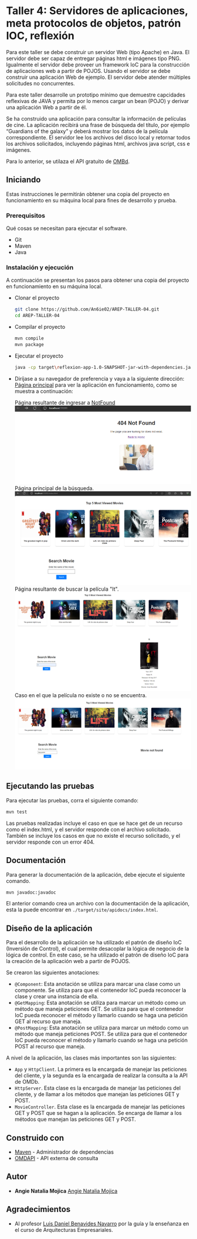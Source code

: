 # Taller 4: Servidores de aplicaciones, meta protocolos de objetos, patrón IOC, reflexión

Para este taller se debe construir un servidor Web (tipo Apache) en Java. El servidor debe ser capaz de entregar páginas html e imágenes tipo PNG. Igualmente el servidor debe proveer un framework IoC para la construcción de aplicaciones web a partir de POJOS. Usando el servidor se debe construir una aplicación Web de ejemplo. El servidor debe atender múltiples solicitudes no concurrentes.

Para este taller desarrolle un prototipo mínimo que demuestre capcidades reflexivas de JAVA y permita por lo menos cargar un bean (POJO) y derivar una aplicación Web a partir de él. 

Se ha construido una aplicación para consultar la información de películas de cine. La aplicación recibirá una frase de búsqueda del título, por ejemplo “Guardians of the galaxy” y deberá mostrar los datos de la película correspondiente. El servidor lee los archivos del disco local y retornar todos los archivos solicitados, incluyendo páginas html, archivos java script, css e imágenes.

Para lo anterior, se utilaza el API gratuito de [OMBd](https://www.omdbapi.com/).

## Iniciando

Estas instrucciones le permitirán obtener una copia del proyecto en funcionamiento en su máquina local para fines de desarrollo y prueba.

### Prerequisitos

Qué cosas se necesitan para ejecutar el software.

* Git
* Maven
* Java

### Instalación	y ejecución

A continuación se presentan los pasos para obtener una copia del proyecto en funcionamiento en su máquina local.

* Clonar el proyecto
    ```bash
    git clone https://github.com/An6ie02/AREP-TALLER-04.git
    cd AREP-TALLER-04
    ```
* Compilar el proyecto
    ```bash
    mvn compile
    mvn package
    ```
* Ejecutar el proyecto
    ```bash
    java -cp target\reflexion-app-1.0-SNAPSHOT-jar-with-dependencies.jar edu.escuelaing.arep.reflexion.App
    ```
* Diríjase a su navegador de preferencia y vaya a la siguiente dirección: [Página principal](http://localhost:35000/index.html) para ver la aplicación en funcionamiento, como se muestra a continuación:

    Página resultante de ingresar a [NotFound](http://localhost:35000/)\
    ![NotFound](./img/notFound.png)
    Página principal de la búsqueda.\
    ![index](./img/index.png)\
    Página resultante de buscar la película "It".\
    ![It](/img/it.png)\
    Caso en el que la película no existe o no se encuentra.\
    ![MovieNotInformation](./img/notExits.png)

## Ejecutando las pruebas

Para ejecutar las pruebas, corra el siguiente comando:

```bash
mvn test
```
Las pruebas realizadas incluye el caso en que se hace get de un recurso como el index.html, y el servidor responde con el archivo solicitado. También se incluye los casos en que no existe el recurso solicitado, y el servidor responde con un error 404. 

## Documentación

Para generar la documentación de la aplicación, debe ejecute el siguiente comando.

```bash
mvn javadoc:javadoc
```
El anterior comando crea un archivo con la documentación de la aplicación, esta la puede encontrar en `./target/site/apidocs/index.html`.

## Diseño de la aplicación

Para el desarrollo de la aplicación se ha utilizado el patrón de diseño IoC (Inversión de Control), el cual permite desacoplar la lógica de negocio de la lógica de control. En este caso, se ha utilizado el patrón de diseño IoC para la creación de la aplicación web a partir de POJOS.

Se crearon las siguientes anotaciones:

* `@Component`: Esta anotación se utiliza para marcar una clase como un componente. Se utiliza para que el contenedor IoC pueda reconocer la clase y crear una instancia de ella.
* `@GetMapping`: Esta anotación se utiliza para marcar un método como un método que maneja peticiones GET. Se utiliza para que el contenedor IoC pueda reconocer el método y llamarlo cuando se haga una petición GET al recurso que maneja.
* `@PostMapping`: Esta anotación se utiliza para marcar un método como un método que maneja peticiones POST. Se utiliza para que el contenedor IoC pueda reconocer el método y llamarlo cuando se haga una petición POST al recurso que maneja.

A nivel de la aplicación, las clases más importantes son las siguientes:

* `App` y `HttpClient`. La primera es la encargada de manejar las peticiones del cliente, y la segunda es la encargada de realizar la consulta a la API de OMDb.
* `HttpServer`. Esta clase es la encargada de manejar las peticiones del cliente, y de llamar a los métodos que manejan las peticiones GET y POST.
* `MovieController`. Esta clase es la encargada de manejar las peticiones GET y POST que se hagan a la aplicación. Se encarga de llamar a los métodos que manejan las peticiones GET y POST.

## Construido con

* [Maven](https://maven.apache.org/) - Administrador de dependencias
* [OMDAPI](https://www.omdbapi.com) - API externa de consulta

## Autor

* **Angie Natalia Mojica** [Angie Natalia Mojica](https://www.linkedin.com/in/angienataliamojica/)

## Agradecimientos

* Al profesor [Luis Daniel Benavides Navarro](https://www.linkedin.com/in/danielbenavides/) por la guía y la enseñanza en el curso de Arquitecturas Empresariales.

